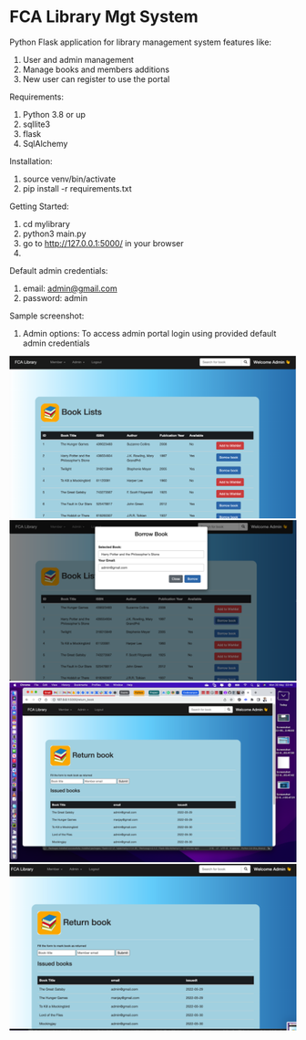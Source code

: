 # FCA Library Mgt System

Python Flask application for library management system features like:

1. User and admin management
2. Manage books and members additions
3. New user can register to use the portal

Requirements:

1. Python 3.8 or up
2. sqllite3
3. flask
4. SqlAlchemy

Installation:

1. source venv/bin/activate
2. pip install -r requirements.txt

Getting Started:

1. cd mylibrary
2. python3 main.py
3. go to http://127.0.0.1:5000/ in your browser
4.

Default admin credentials:

1. email: admin@gmail.com
2. password: admin


Sample screenshot:
1. Admin options: 
To access admin portal login using provided default admin credentials

![image1](./static/image1.png)
![image2](./static/image2.png)
![image3](./static/image3.png)
![image4](./static/image4.png)

